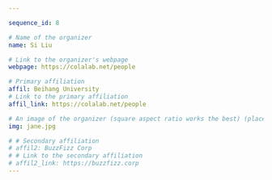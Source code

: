 ```yaml
---

sequence_id: 8

# Name of the organizer
name: Si Liu

# Link to the organizer's webpage
webpage: https://colalab.net/people

# Primary affiliation
affil: Beihang University
# Link to the primary affiliation
affil_link: https://colalab.net/people

# An image of the organizer (square aspect ratio works the best) (place in the `assets/img/organizers` directory)
img: jane.jpg

# # Secondary affiliation
# affil2: BuzzFizz Corp
# # Link to the secondary affiliation
# affil2_link: https://buzzfizz.corp
---
```

